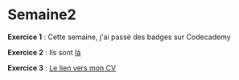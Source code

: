 # Semaine2
**Exercice 1** : Cette semaine, j'ai passé des badges sur Codecademy

**Exercice 2** : Ils sont <a href="https://www.codecademy.com/users/anouchk/achievements">là</a>

**Exercice 3** : <a href="https://github.com/anouchk/CV_ana/blob/master/CV_ana.html">Le lien vers mon CV</a>
